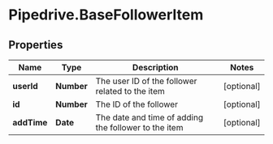 # Pipedrive.BaseFollowerItem

## Properties

Name | Type | Description | Notes
------------ | ------------- | ------------- | -------------
**userId** | **Number** | The user ID of the follower related to the item | [optional] 
**id** | **Number** | The ID of the follower | [optional] 
**addTime** | **Date** | The date and time of adding the follower to the item | [optional] 


